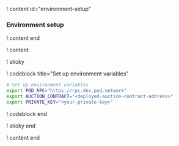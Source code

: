 ! content id="environment-setup"

### Environment setup

! content end

! content

! sticky

! codeblock title="Set up environment variables"

<!-- prettier-ignore -->
```bash
# Set up environment variables
export POD_RPC="https://rpc.dev.pod.network"
export AUCTION_CONTRACT="<deployed-auction-contract-address>"
export PRIVATE_KEY="<your-private-key>"
```

! codeblock end

! sticky end

! content end
